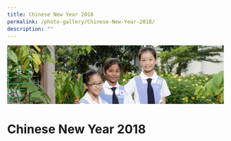 ```yaml
---
title: Chinese New Year 2018
permalink: /photo-gallery/Chinese-New-Year-2018/
description: ""
---
```

![](/images/banner-calendar.jpg)

Chinese New Year 2018
=====================
